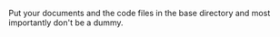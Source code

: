 Put your documents and the code files in the base directory and most importantly don't be a dummy. 
